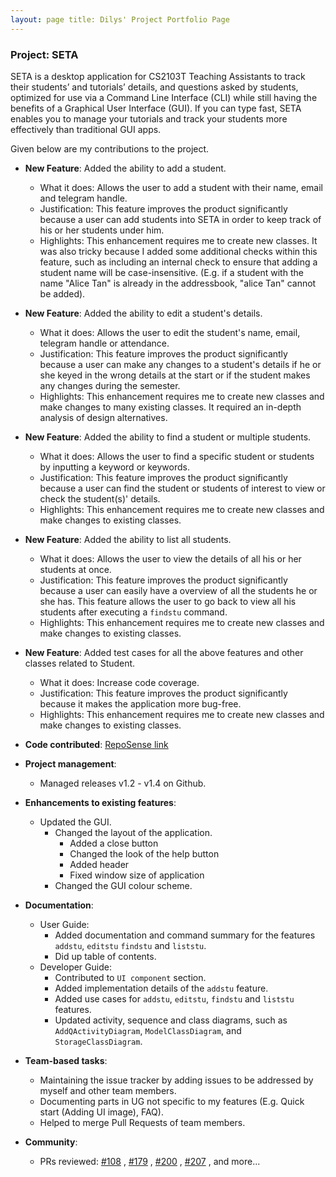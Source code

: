 ```yaml
---
layout: page title: Dilys' Project Portfolio Page
---
```


### Project: SETA

SETA is a desktop application for CS2103T Teaching Assistants to track their students’ and tutorials’ details, and
questions asked by students, optimized for use via a Command Line Interface (CLI) while still having the benefits of a
Graphical User Interface (GUI). If you can type fast, SETA enables you to manage your tutorials and track your students
more effectively than traditional GUI apps.

Given below are my contributions to the project.

* **New Feature**: Added the ability to add a student.
    * What it does: Allows the user to add a student with their name, email and telegram handle.
    * Justification: This feature improves the product significantly because a user can add students into SETA in order
      to keep track of his or her students under him.
    * Highlights: This enhancement requires me to create new classes. It was also tricky because I added some additional checks within this feature, such as including an internal 
      check to ensure that adding a student name will be case-insensitive. 
      (E.g. if a student with the name "Alice Tan" is already in the addressbook, "alice   Tan" cannot be added).


* **New Feature**: Added the ability to edit a student's details.
    * What it does: Allows the user to edit the student's name, email, telegram handle or attendance.
    * Justification: This feature improves the product significantly because a user can make any changes to a student's
      details if he or she keyed in the wrong details at the start or if the student makes any changes during the
      semester.
    * Highlights: This enhancement requires me to create new classes and make changes to many existing classes. It
      required an in-depth analysis of design alternatives.


* **New Feature**: Added the ability to find a student or multiple students.
    * What it does: Allows the user to find a specific student or students by inputting a keyword or keywords.
    * Justification: This feature improves the product significantly because a user can find the student or students of
      interest to view or check the student(s)' details.
    * Highlights: This enhancement requires me to create new classes and make changes to existing classes.


* **New Feature**: Added the ability to list all students.
    * What it does: Allows the user to view the details of all his or her students at once.
    * Justification: This feature improves the product significantly because a user can easily have a overview of all
      the students he or she has. This feature allows the user to go back to view all his students after executing a 
      `findstu` command.
    * Highlights: This enhancement requires me to create new classes and make changes to existing classes.


* **New Feature**: Added test cases for all the above features and other classes related to Student.
    * What it does: Increase code coverage.
    * Justification: This feature improves the product significantly because it makes the application more bug-free.
    * Highlights: This enhancement requires me to create new classes and make changes to existing classes.

* **Code
  contributed**: [RepoSense link](https://nus-cs2103-ay2223s1.github.io/tp-dashboard/?search=dilysss&breakdown=true&sort=groupTitle&sortWithin=title&since=2022-09-16&timeframe=commit&mergegroup=&groupSelect=groupByRepos&checkedFileTypes=docs~functional-code~test-code~other)

* **Project management**:
    * Managed releases v1.2 - v1.4 on Github.
    
* **Enhancements to existing features**:
    * Updated the GUI.
        * Changed the layout of the application.
          * Added a close button
          * Changed the look of the help button
          * Added header
          * Fixed window size of application
        * Changed the GUI colour scheme.

* **Documentation**:
    * User Guide:
        * Added documentation and command summary for the features `addstu`, `editstu` `findstu` and `liststu`.
        * Did up table of contents.
    * Developer Guide:
        * Contributed to `UI component` section.
        * Added implementation details of the `addstu` feature.
        * Added use cases for `addstu`, `editstu`, `findstu` and `liststu` features.
        * Updated activity, sequence and class diagrams, such as `AddQActivityDiagram`, `ModelClassDiagram`,
          and `StorageClassDiagram`.

* **Team-based tasks**:
  * Maintaining the issue tracker by adding issues to be addressed by myself and other team members.
  * Documenting parts in UG not specific to my features (E.g. Quick start (Adding UI image), FAQ).
  * Helped to merge Pull Requests of team members.

* **Community**:
    * PRs reviewed: [\#108](https://github.com/AY2223S1-CS2103T-T08-4/tp/pull/108)
      , [\#179](https://github.com/AY2223S1-CS2103T-T08-4/tp/pull/179)
      , [\#200](https://github.com/AY2223S1-CS2103T-T08-4/tp/pull/200)
      , [\#207](https://github.com/AY2223S1-CS2103T-T08-4/tp/pull/207)
      , and more...


